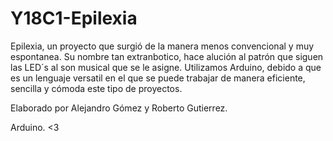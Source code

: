 # Y18C1-Epilexia

Epilexia, un proyecto que surgió de la manera menos convencional y muy espontanea. Su nombre tan extranbotico, hace alución al patrón que siguen las LED´s al son musical que se le asigne. Utilizamos Arduino, debido a que es un lenguaje versatil en el que se puede trabajar de manera eficiente, sencilla y cómoda este tipo de proyectos.

Elaborado por Alejandro Gómez y Roberto Gutierrez.

Arduino.
<3

